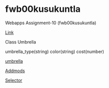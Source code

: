 # fwb00kusukuntla

Webapps Assignment-10 (fwb00kusukuntla)

[Link](https://fwb00kusukuntla.herokuapp.com/)

Class Umbrella

umbrella_type(string)
color(string)
cost(number)

[umbrella](https://fwb00kusukuntla.herokuapp.com/restaurant)

[Addmods](https://fwb00kusukuntla.herokuapp.com/addmods?rows=3&cols=4)

[Selector](https://fwb00kusukuntla.herokuapp.com/selector)
